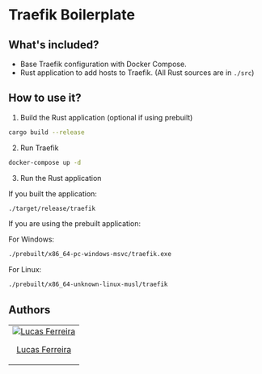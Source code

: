 # Traefik Boilerplate

## What's included?

- Base Traefik configuration with Docker Compose.
- Rust application to add hosts to Traefik. (All Rust sources are in `./src`)

## How to use it?

1. Build the Rust application (optional if using prebuilt)

```bash
cargo build --release
```

2. Run Traefik

```bash
docker-compose up -d
```

3. Run the Rust application

If you built the application:

```bash
./target/release/traefik
```

If you are using the prebuilt application:

For Windows:

```bash
./prebuilt/x86_64-pc-windows-msvc/traefik.exe
```

For Linux:

```bash
./prebuilt/x86_64-unknown-linux-musl/traefik
```

## Authors

<table>
  <tbody>
    <tr>
      <td align="center">
        <a href="https://github.com/luccasfr">
          <img src="https://github.com/luccasfr.png?size=100" alt="Lucas Ferreira" />
          <p>Lucas Ferreira</p>
        </a>
      </td>
    </tr>
  </tbody>
</table>
